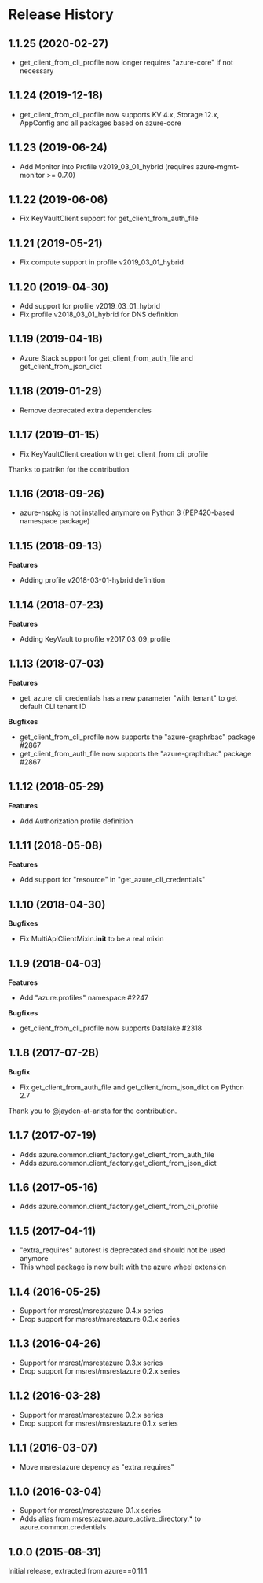 # Release History

## 1.1.25 (2020-02-27)

- get_client_from_cli_profile now longer requires "azure-core" if not necessary

## 1.1.24 (2019-12-18)

- get_client_from_cli_profile now supports KV 4.x, Storage 12.x, AppConfig and all packages based on azure-core

## 1.1.23 (2019-06-24)

- Add Monitor into Profile v2019_03_01_hybrid (requires azure-mgmt-monitor >= 0.7.0)

## 1.1.22 (2019-06-06)

- Fix KeyVaultClient support for get_client_from_auth_file

## 1.1.21 (2019-05-21)

- Fix compute support in profile v2019_03_01_hybrid

## 1.1.20 (2019-04-30)

- Add support for profile v2019_03_01_hybrid
- Fix profile v2018_03_01_hybrid for DNS definition

## 1.1.19 (2019-04-18)

- Azure Stack support for get_client_from_auth_file and get_client_from_json_dict

## 1.1.18 (2019-01-29)

- Remove deprecated extra dependencies

## 1.1.17 (2019-01-15)

- Fix KeyVaultClient creation with get_client_from_cli_profile

Thanks to patrikn for the contribution

## 1.1.16 (2018-09-26)

- azure-nspkg is not installed anymore on Python 3 (PEP420-based namespace package)

## 1.1.15 (2018-09-13)

**Features**

- Adding profile v2018-03-01-hybrid definition

## 1.1.14 (2018-07-23)

**Features**

- Adding KeyVault to profile v2017_03_09_profile

## 1.1.13 (2018-07-03)

**Features**

- get_azure_cli_credentials has a new parameter "with_tenant" to get default CLI tenant ID

**Bugfixes**

- get_client_from_cli_profile now supports the "azure-graphrbac" package #2867
- get_client_from_auth_file now supports the "azure-graphrbac" package #2867

## 1.1.12 (2018-05-29)

**Features**

- Add Authorization profile definition

## 1.1.11 (2018-05-08)

**Features**

- Add support for "resource" in "get_azure_cli_credentials"

## 1.1.10 (2018-04-30)

**Bugfixes**

- Fix MultiApiClientMixin.__init__ to be a real mixin

## 1.1.9 (2018-04-03)

**Features**

- Add "azure.profiles" namespace #2247

**Bugfixes**

- get_client_from_cli_profile now supports Datalake #2318

## 1.1.8 (2017-07-28)

**Bugfix**

- Fix get_client_from_auth_file and get_client_from_json_dict on Python 2.7

Thank you to @jayden-at-arista for the contribution.

## 1.1.7 (2017-07-19)

- Adds azure.common.client_factory.get_client_from_auth_file
- Adds azure.common.client_factory.get_client_from_json_dict

## 1.1.6 (2017-05-16)

- Adds azure.common.client_factory.get_client_from_cli_profile

## 1.1.5 (2017-04-11)

- "extra_requires" autorest is deprecated and should not be used anymore
- This wheel package is now built with the azure wheel extension

## 1.1.4 (2016-05-25)

- Support for msrest/msrestazure 0.4.x series
- Drop support for msrest/msrestazure 0.3.x series

## 1.1.3 (2016-04-26)

- Support for msrest/msrestazure 0.3.x series
- Drop support for msrest/msrestazure 0.2.x series

## 1.1.2 (2016-03-28)

- Support for msrest/msrestazure 0.2.x series
- Drop support for msrest/msrestazure 0.1.x series

## 1.1.1 (2016-03-07)

- Move msrestazure depency as "extra_requires"

## 1.1.0 (2016-03-04)

- Support for msrest/msrestazure 0.1.x series
- Adds alias from msrestazure.azure_active_directory.* to azure.common.credentials

## 1.0.0 (2015-08-31)

Initial release, extracted from azure==0.11.1
